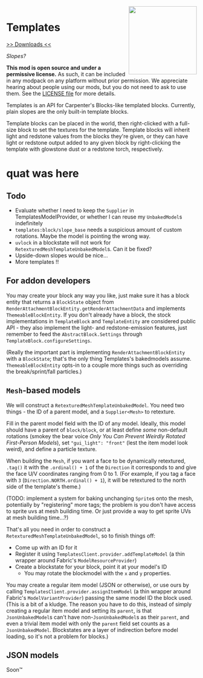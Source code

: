 <img src="icon.png" align="right" width="180px"/>

# Templates

[>> Downloads <<](https://github.com/CottonMC/Templates/releases)

*Slopes?*

**This mod is open source and under a permissive license.** As such, it can be included in any modpack on any platform without prior permission. We appreciate hearing about people using our mods, but you do not need to ask to use them. See the [LICENSE file](LICENSE) for more details.

Templates is an API for Carpenter's Blocks-like templated blocks. Currently, plain slopes are the only built-in template blocks.

Template blocks can be placed in the world, then right-clicked with a full-size block to set the textures for the template. Template blocks will inherit light and redstone values from the blocks they're given, or they can have light or redstone output added to any given block by right-clicking the template with glowstone dust or a redstone torch, respectively.

# quat was here

## Todo

* Evaluate whether I need to keep the `Supplier` in TemplatesModelProvider, or whether I can reuse my `UnbakedModel`s indefinitely
* `templates:block/slope_base` needs a suspicious amount of custom rotations. Maybe the model is pointing the wrong way.
* `uvlock` in a blockstate will not work for `RetexturedMeshTemplateUnbakedModel`s. Can it be fixed?
* Upside-down slopes would be nice...
* More templates !!

## For addon developers

You may create your block any way you like, just make sure it has a block entity that returns a `BlockState` object from `RenderAttachmentBlockEntity.getRenderAttachmentData` and implements `ThemeableBlockEntity`. If you don't already have a block, the stock implementations in `TemplateBlock` and `TemplateEntity` are considered public API - they also implement the light- and redstone-emission features, just remember to feed the `AbstractBlock.Settings` through `TemplateBlock.configureSettings`. 

(Really the important part is implementing `RenderAttachmentBlockEntity` with a `BlockState`; that's the only thing Templates's bakedmodels assume. `ThemeableBlockEntity` opts-in to a couple more things such as overriding the break/sprint/fall particles.)

## `Mesh`-based models

We will construct a `RetexturedMeshTemplateUnbakedModel`. You need two things - the ID of a parent model, and a `Supplier<Mesh>` to retexture.

Fill in the parent model field with the ID of any model. Ideally, this model should have a parent of `block/block`, or at least define *some* non-default rotations (smokey the bear voice *Only You Can Prevent Weirdly Rotated First-Person Models*), set `"gui_light": "front"` (lest the item model look weird), and define a particle texture.

When building the `Mesh`, if you want a face to be dynamically retextured, `.tag()` it with the `.ordinal() + 1` of the `Direction` it corresponds to and give the face U/V coordinates ranging from 0 to 1. (For example, if you tag a face with `3` (`Direction.NORTH.ordinal() + 1`), it will be retextured to the north side of the template's theme.)

(TODO: implement a system for baking unchanging `Sprite`s onto the mesh, potentially by "registering" more tags; the problem is you don't have access to sprite uvs at mesh building time. Or just provide a way to get sprite UVs at mesh building time...?)

That's all you need in order to construct a `RetexturedMeshTemplateUnbakedModel`, so to finish things off:

* Come up with an ID for it
* Register it using `TemplatesClient.provider.addTemplateModel` (a thin wrapper around Fabric's `ModelResourceProvider`)
* Create a blockstate for your block, point it at your model's ID
  * You may rotate the blockmodel with the `x` and `y` properties.

You may create a regular item model (JSON or otherwise), or use ours by calling `TemplatesClient.provider.assignItemModel` (a thin wrapper around Fabric's `ModelVariantProvider`) passing the same model ID the block used. (This is a bit of a kludge. The reason you have to do this, instead of simply creating a regular item model and setting its `parent`, is that `JsonUnbakedModel`s can't have non-`JsonUnbakedModel`s as their `parent`, and even a trivial item model with only the `parent` field set counts as a `JsonUnbakedModel`. Blockstates are a layer of indirection before model loading, so it's not a problem for blocks.)

## JSON models

Soon:tm: